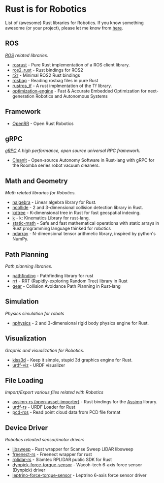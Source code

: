 # Rust is for Robotics

List of (awesome) Rust libraries for Robotics. If you know something awesome (or your project), please let me know from [here](https://github.com/robotics-rs/robotics.rs/pulls).

## ROS

*[ROS](http://www.ros.org/) related libraries.*

* [rosrust](https://github.com/adnanademovic/rosrust) - Pure Rust implementation of a ROS client library.
* [ros2_rust](https://github.com/ros2-rust/ros2_rust) -  Rust bindings for ROS2
* [r2r](https://github.com/sequenceplanner/r2r) - Minimal ROS2 Rust bindings
* [rosbag](https://github.com/SkoltechRobotics/rosbag-rs) - Reading rosbag files in pure Rust
* [rustros_tf](https://github.com/arjo129/rustros_tf) - A rust implmentation of the Tf library.
* [optimization-engine](https://alphaville.github.io/optimization-engine/) - Fast & Accurate Embedded Optimization for next-generation Robotics and Autonomous Systems

## Framework

* [OpenRR](https://github.com/openrr/openrr) - Open Rust Robotics

## gRPC

*[gRPC](https://grpc.io/) A high performance, open source universal RPC framework.*

* [CleanIt](https://github.com/Sollimann/CleanIt) - Open-source Autonomy Software in Rust-lang with gRPC for the Roomba series robot vacuum cleaners.

## Math and Geometry

*Math related libraries for Robotics.*

* [nalgebra](https://github.com/sebcrozet/nalgebra) - Linear algebra library for Rust.
* [ncollide](https://github.com/sebcrozet/ncollide) - 2 and 3-dimensional collision detection library in Rust.
* [kdtree](https://github.com/mrhooray/kdtree-rs) - K-dimensional tree in Rust for fast geospatial indexing.
* [k](https://github.com/OTL/k) -  k: Kinematics Library for rust-lang.
* [static-math](https://github.com/elsuizo/static-math) - Safe and fast mathematical operations with static arrays in Rust programming language thinked for robotics
* [ndarray](https://github.com/rust-ndarray/ndarray) - N-dimensional tensor arithmetic library, inspired by python's NumPy.

## Path Planning

*Path planning libraries.*

* [pathfinding](https://github.com/samueltardieu/pathfinding) - Pathfinding library for rust
* [rrt](https://github.com/OTL/rrt) - RRT (Rapidly-exploring Random Tree) library in Rust
* [gear](https://github.com/OTL/gear) - Collision Avoidance Path Planning in Rust-lang

## Simulation

*Physics simulation for robots*

* [nphysics](https://github.com/sebcrozet/nphysics) - 2 and 3-dimensional rigid body physics engine for Rust.

## Visualization

*Graphic and visualization for Robotics.*

* [kiss3d](https://github.com/sebcrozet/kiss3d) - Keep it simple, stupid 3d graphics engine for Rust.
* [urdf-viz](https://github.com/OTL/urdf-viz) - URDF visualizer

## File Loading

*Import/Export various files related with Robotics*

* [assimp-rs (open-asset-importer)](https://github.com/Vurich/assimp-rs) - Rust bindings for the [Assimp](http://www.assimp.org/) library.
* [urdf-rs](https://github.com/OTL/urdf-rs) - URDF Loader for Rust
* [pcd-ros](https://github.com/jerry73204/pcd-rs) - Read point cloud data from PCD file format

## Device Driver

*Robotics releated sensor/motor drivers*

* [libsweep](https://github.com/andygrove/libsweep-rs) - Rust wrapper for Scanse Sweep LIDAR libsweep
* [freenect-rs](https://github.com/Entscheider/freenect-rs) - Freenect wrapper for rust
* [rplidar-rs](https://github.com/cnwzhjs/rplidar.rs) - Slamtec RPLIDAR public SDK for Rust
* [dynpick-force-torque-sensor](https://github.com/Amelia10007/dynpick-force-torque-sensor-rs) - Wacoh-tech 6-axis force sensor (Dynpick) driver
* [leptrino-force-torque-sensor](https://github.com/Amelia10007/leptrino-force-torque-sensor-rs) - Leptrino 6-axis force sensor driver
